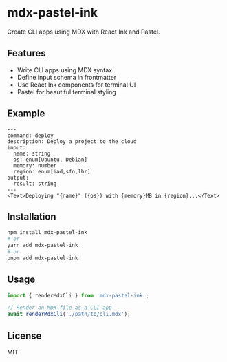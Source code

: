 # mdx-pastel-ink

Create CLI apps using MDX with React Ink and Pastel.

## Features

- Write CLI apps using MDX syntax
- Define input schema in frontmatter
- Use React Ink components for terminal UI
- Pastel for beautiful terminal styling

## Example

```mdx
---
command: deploy
description: Deploy a project to the cloud
input:
  name: string
  os: enum[Ubuntu, Debian]
  memory: number
  region: enum[iad,sfo,lhr]
output:
  result: string
---
<Text>Deploying "{name}" ({os}) with {memory}MB in {region}...</Text>
```

## Installation

```bash
npm install mdx-pastel-ink
# or
yarn add mdx-pastel-ink
# or
pnpm add mdx-pastel-ink
```

## Usage

```typescript
import { renderMdxCli } from 'mdx-pastel-ink';

// Render an MDX file as a CLI app
await renderMdxCli('./path/to/cli.mdx');
```

## License

MIT
